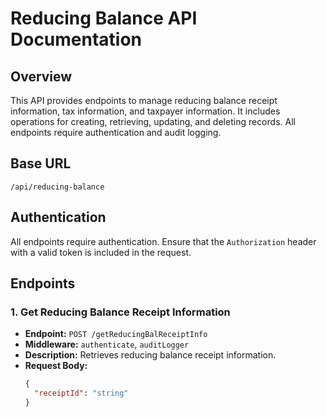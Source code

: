 # Reducing Balance API Documentation

## Overview
This API provides endpoints to manage reducing balance receipt information, tax information, and taxpayer information. It includes operations for creating, retrieving, updating, and deleting records. All endpoints require authentication and audit logging.

## Base URL
`/api/reducing-balance`

## Authentication
All endpoints require authentication. Ensure that the `Authorization` header with a valid token is included in the request.

## Endpoints

### 1. Get Reducing Balance Receipt Information
- **Endpoint:** `POST /getReducingBalReceiptInfo`
- **Middleware:** `authenticate`, `auditLogger`
- **Description:** Retrieves reducing balance receipt information.
- **Request Body:**
  ```json
  {
    "receiptId": "string"
  }
